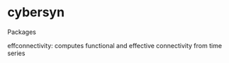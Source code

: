 cybersyn
========

Packages

effconnectivity: computes functional and effective connectivity from time series
